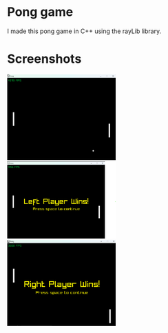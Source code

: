 # Pong game

I made this pong game in C++ using the rayLib library.

# Screenshots
<img src="pong-screenshot-1.png" style="width: 50%;">
<img src="pong-screenshot-2.png" style="width: 50%;">
<img src="pong-screenshot-3.png" style="width: 50%;">